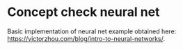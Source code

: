 # Concept check neural net 

Basic implementation of neural net example obtained here: https://victorzhou.com/blog/intro-to-neural-networks/.
